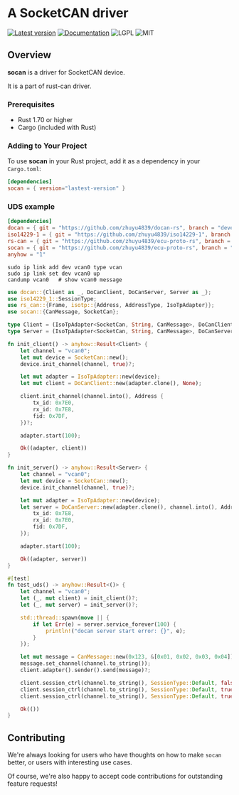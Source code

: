# A SocketCAN driver

[![Latest version](https://img.shields.io/crates/v/socan.svg)](https://crates.io/crates/socan)
[![Documentation](https://docs.rs/bleasy/badge.svg)](https://docs.rs/socan)
![LGPL](https://img.shields.io/badge/license-LGPL-green.svg)
![MIT](https://img.shields.io/badge/license-MIT-yellow.svg)

## Overview
**socan** is a driver for SocketCAN device.

It is a part of rust-can driver.

### Prerequisites
- Rust 1.70 or higher
- Cargo (included with Rust)

### Adding to Your Project

To use **socan** in your Rust project, add it as a dependency in your `Cargo.toml`:

```toml
[dependencies]
socan = { version="lastest-version" }
```

### UDS example
```toml
[dependencies]
docan = { git = "https://github.com/zhuyu4839/docan-rs", branch = "develop" }
iso14229-1 = { git = "https://github.com/zhuyu4839/iso14229-1", branch = "develop" }
rs-can = { git = "https://github.com/zhuyu4839/ecu-proto-rs", branch = "docan", package = "rs-can", features = ["isotp-std2004"]  }
socan = { git = "https://github.com/zhuyu4839/ecu-proto-rs", branch = "docan", package = "socan" }
anyhow = "1"
```

```shell
sudo ip link add dev vcan0 type vcan
sudo ip link set dev vcan0 up
candump vcan0   # show vcan0 message
```

```rust
use docan::{Client as _, DoCanClient, DoCanServer, Server as _};
use iso14229_1::SessionType;
use rs_can::{Frame, isotp::{Address, AddressType, IsoTpAdapter}};
use socan::{CanMessage, SocketCan};

type Client = (IsoTpAdapter<SocketCan, String, CanMessage>, DoCanClient<SocketCan, String, CanMessage>);
type Server = (IsoTpAdapter<SocketCan, String, CanMessage>, DoCanServer<SocketCan, String, CanMessage>);

fn init_client() -> anyhow::Result<Client> {
    let channel = "vcan0";
    let mut device = SocketCan::new();
    device.init_channel(channel, true)?;

    let mut adapter = IsoTpAdapter::new(device);
    let mut client = DoCanClient::new(adapter.clone(), None);

    client.init_channel(channel.into(), Address {
        tx_id: 0x7E0,
        rx_id: 0x7E8,
        fid: 0x7DF,
    })?;

    adapter.start(100);

    Ok((adapter, client))
}

fn init_server() -> anyhow::Result<Server> {
    let channel = "vcan0";
    let mut device = SocketCan::new();
    device.init_channel(channel, true)?;

    let mut adapter = IsoTpAdapter::new(device);
    let server = DoCanServer::new(adapter.clone(), channel.into(), Address {
        tx_id: 0x7E8,
        rx_id: 0x7E0,
        fid: 0x7DF,
    });

    adapter.start(100);

    Ok((adapter, server))
}

#[test]
fn test_uds() -> anyhow::Result<()> {
    let channel = "vcan0";
    let (_, mut client) = init_client()?;
    let (_, mut server) = init_server()?;

    std::thread::spawn(move || {
        if let Err(e) = server.service_forever(100) {
            println!("docan server start error: {}", e);
        }
    });

    let mut message = CanMessage::new(0x123, &[0x01, 0x02, 0x03, 0x04]).unwrap();
    message.set_channel(channel.to_string());
    client.adapter().sender().send(message)?;

    client.session_ctrl(channel.to_string(), SessionType::Default, false, AddressType::Physical)?;
    client.session_ctrl(channel.to_string(), SessionType::Default, true, AddressType::Physical)?;
    client.session_ctrl(channel.to_string(), SessionType::Default, true, AddressType::Functional)?;

    Ok(())
}
```

## Contributing

We're always looking for users who have thoughts on how to make `socan` better, or users with
interesting use cases.

Of course, we're also happy to accept code contributions for outstanding feature requests!